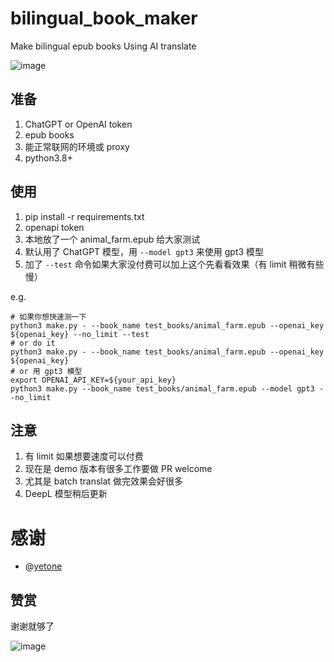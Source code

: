 # bilingual_book_maker
Make bilingual epub books Using AI translate

![image](https://user-images.githubusercontent.com/15976103/222317531-a05317c5-4eee-49de-95cd-04063d9539d9.png)


## 准备

1. ChatGPT or OpenAI token
2. epub books
3. 能正常联网的环境或 proxy
4. python3.8+


## 使用

1. pip install -r requirements.txt
2. openapi token
3. 本地放了一个 animal_farm.epub 给大家测试
4. 默认用了 ChatGPT 模型，用 `--model gpt3` 来使用 gpt3 模型
5. 加了 `--test` 命令如果大家没付费可以加上这个先看看效果（有 limit 稍微有些慢）

e.g.
```shell
# 如果你想快速测一下
python3 make.py - --book_name test_books/animal_farm.epub --openai_key ${openai_key} --no_limit --test
# or do it
python3 make.py - --book_name test_books/animal_farm.epub --openai_key ${openai_key}
# or 用 gpt3 模型
export OPENAI_API_KEY=${your_api_key}
python3 make.py --book_name test_books/animal_farm.epub --model gpt3 --no_limit
```

## 注意

1. 有 limit 如果想要速度可以付费
2. 现在是 demo 版本有很多工作要做 PR welcome
3. 尤其是 batch translat 做完效果会好很多
4. DeepL 模型稍后更新


# 感谢

- @[yetone](https://github.com/yetone)

## 赞赏

谢谢就够了

![image](https://user-images.githubusercontent.com/15976103/222407199-1ed8930c-13a8-402b-9993-aaac8ee84744.png)
